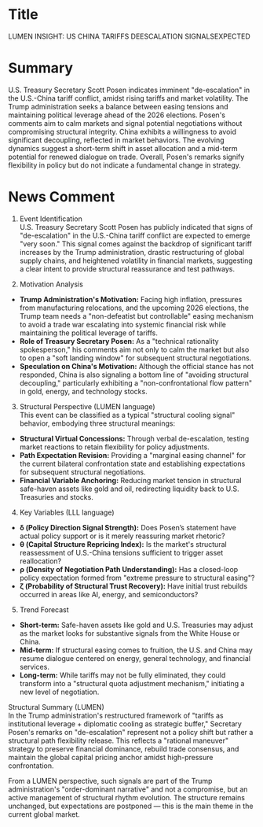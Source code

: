 # Title
LUMEN INSIGHT: US CHINA TARIFFS DEESCALATION SIGNALSEXPECTED

# Summary
U.S. Treasury Secretary Scott Posen indicates imminent "de-escalation" in the U.S.-China tariff conflict, amidst rising tariffs and market volatility. The Trump administration seeks a balance between easing tensions and maintaining political leverage ahead of the 2026 elections. Posen's comments aim to calm markets and signal potential negotiations without compromising structural integrity. China exhibits a willingness to avoid significant decoupling, reflected in market behaviors. The evolving dynamics suggest a short-term shift in asset allocation and a mid-term potential for renewed dialogue on trade. Overall, Posen's remarks signify flexibility in policy but do not indicate a fundamental change in strategy.

# News Comment
1. Event Identification  
U.S. Treasury Secretary Scott Posen has publicly indicated that signs of "de-escalation" in the U.S.-China tariff conflict are expected to emerge "very soon." This signal comes against the backdrop of significant tariff increases by the Trump administration, drastic restructuring of global supply chains, and heightened volatility in financial markets, suggesting a clear intent to provide structural reassurance and test pathways.

2. Motivation Analysis  
- **Trump Administration's Motivation:** Facing high inflation, pressures from manufacturing relocations, and the upcoming 2026 elections, the Trump team needs a "non-defeatist but controllable" easing mechanism to avoid a trade war escalating into systemic financial risk while maintaining the political leverage of tariffs.  
- **Role of Treasury Secretary Posen:** As a "technical rationality spokesperson," his comments aim not only to calm the market but also to open a "soft landing window" for subsequent structural negotiations.  
- **Speculation on China's Motivation:** Although the official stance has not responded, China is also signaling a bottom line of "avoiding structural decoupling," particularly exhibiting a "non-confrontational flow pattern" in gold, energy, and technology stocks.

3. Structural Perspective (LUMEN language)  
This event can be classified as a typical "structural cooling signal" behavior, embodying three structural meanings:  
- **Structural Virtual Concessions:** Through verbal de-escalation, testing market reactions to retain flexibility for policy adjustments.  
- **Path Expectation Revision:** Providing a "marginal easing channel" for the current bilateral confrontation state and establishing expectations for subsequent structural negotiations.  
- **Financial Variable Anchoring:** Reducing market tension in structural safe-haven assets like gold and oil, redirecting liquidity back to U.S. Treasuries and stocks.

4. Key Variables (LLL language)  
- **δ (Policy Direction Signal Strength):** Does Posen’s statement have actual policy support or is it merely reassuring market rhetoric?  
- **θ (Capital Structure Repricing Index):** Is the market's structural reassessment of U.S.-China tensions sufficient to trigger asset reallocation?  
- **ρ (Density of Negotiation Path Understanding):** Has a closed-loop policy expectation formed from "extreme pressure to structural easing"?  
- **ζ (Probability of Structural Trust Recovery):** Have initial trust rebuilds occurred in areas like AI, energy, and semiconductors?

5. Trend Forecast  
- **Short-term:** Safe-haven assets like gold and U.S. Treasuries may adjust as the market looks for substantive signals from the White House or China.  
- **Mid-term:** If structural easing comes to fruition, the U.S. and China may resume dialogue centered on energy, general technology, and financial services.  
- **Long-term:** While tariffs may not be fully eliminated, they could transform into a "structural quota adjustment mechanism," initiating a new level of negotiation.

Structural Summary (LUMEN)  
In the Trump administration's restructured framework of "tariffs as institutional leverage + diplomatic cooling as strategic buffer," Secretary Posen's remarks on "de-escalation" represent not a policy shift but rather a structural path flexibility release. This reflects a "rational maneuver" strategy to preserve financial dominance, rebuild trade consensus, and maintain the global capital pricing anchor amidst high-pressure confrontation.  

From a LUMEN perspective, such signals are part of the Trump administration's "order-dominant narrative" and not a compromise, but an active management of structural rhythm evolution. The structure remains unchanged, but expectations are postponed — this is the main theme in the current global market.
